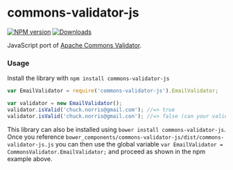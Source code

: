 # commons-validator-js

[![NPM version][npm-image]][npm-url] [![Downloads][downloads-image]][npm-url]

JavaScript port of [Apache Commons Validator](https://commons.apache.org/proper/commons-validator/).

### Usage
Install the library with `npm install commons-validator-js`

```javascript
var EmailValidator = require('commons-validator-js').EmailValidator;

var validator = new EmailValidator();
validator.isValid('chuck.norris@gmail.com'); //=> true
validator.isValid('chuck.norris@gmail.con'); //=> false (can your validator do this?)
```
This library can also be installed using `bower install commons-validator-js`. Once you reference `bower_components/commons-validator-js/dist/commons-validator-js.js` you can then use the global variable `var EmailValidator = CommonsValidator.EmailValidator;` and proceed as shown in the npm example above.  

[downloads-image]: https://img.shields.io/npm/dm/commons-validator-js.svg

[npm-url]: https://npmjs.org/package/commons-validator-js
[npm-image]: https://img.shields.io/npm/v/commons-validator-js.svg
